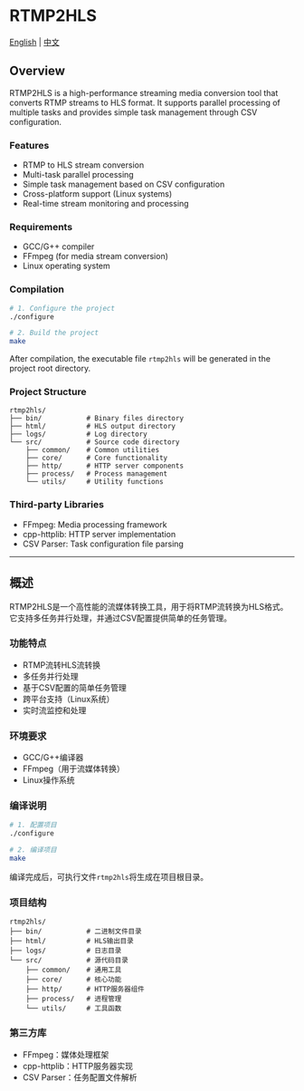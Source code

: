# RTMP2HLS

[English](#english) | [中文](#chinese)

<a name="english"></a>

## Overview
RTMP2HLS is a high-performance streaming media conversion tool that converts RTMP streams to HLS format. It supports parallel processing of multiple tasks and provides simple task management through CSV configuration.

### Features
- RTMP to HLS stream conversion
- Multi-task parallel processing
- Simple task management based on CSV configuration
- Cross-platform support (Linux systems)
- Real-time stream monitoring and processing

### Requirements
- GCC/G++ compiler
- FFmpeg (for media stream conversion)
- Linux operating system

### Compilation
```bash
# 1. Configure the project
./configure

# 2. Build the project
make
```
After compilation, the executable file `rtmp2hls` will be generated in the project root directory.

### Project Structure
```
rtmp2hls/
├── bin/           # Binary files directory
├── html/          # HLS output directory
├── logs/          # Log directory
└── src/           # Source code directory
    ├── common/    # Common utilities
    ├── core/      # Core functionality
    ├── http/      # HTTP server components
    ├── process/   # Process management
    └── utils/     # Utility functions
```

### Third-party Libraries
- FFmpeg: Media processing framework
- cpp-httplib: HTTP server implementation
- CSV Parser: Task configuration file parsing

---

<a name="chinese"></a>

## 概述
RTMP2HLS是一个高性能的流媒体转换工具，用于将RTMP流转换为HLS格式。它支持多任务并行处理，并通过CSV配置提供简单的任务管理。

### 功能特点
- RTMP流转HLS流转换
- 多任务并行处理
- 基于CSV配置的简单任务管理
- 跨平台支持（Linux系统）
- 实时流监控和处理

### 环境要求
- GCC/G++编译器
- FFmpeg（用于流媒体转换）
- Linux操作系统

### 编译说明
```bash
# 1. 配置项目
./configure

# 2. 编译项目
make
```
编译完成后，可执行文件`rtmp2hls`将生成在项目根目录。

### 项目结构
```
rtmp2hls/
├── bin/           # 二进制文件目录
├── html/          # HLS输出目录
├── logs/          # 日志目录
└── src/           # 源代码目录
    ├── common/    # 通用工具
    ├── core/      # 核心功能
    ├── http/      # HTTP服务器组件
    ├── process/   # 进程管理
    └── utils/     # 工具函数
```

### 第三方库
- FFmpeg：媒体处理框架
- cpp-httplib：HTTP服务器实现
- CSV Parser：任务配置文件解析
